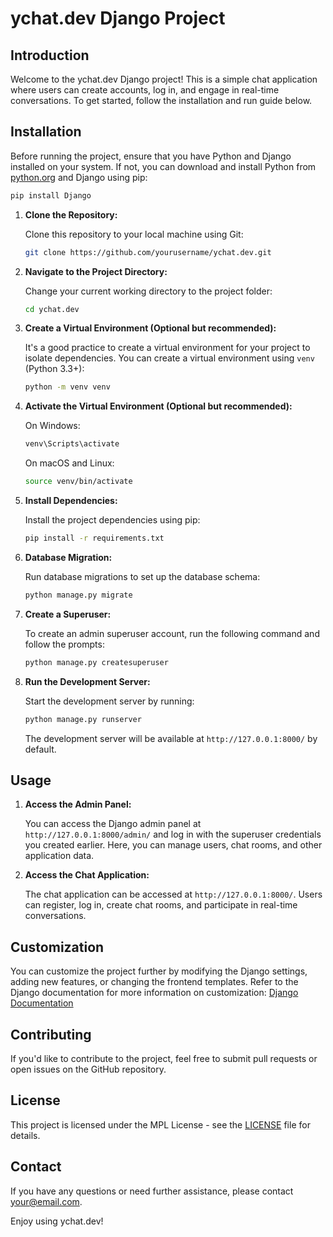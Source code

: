 # ychat.dev Django Project

## Introduction

Welcome to the ychat.dev Django project! This is a simple chat application where users can create accounts, log in, and engage in real-time conversations. To get started, follow the installation and run guide below.

## Installation

Before running the project, ensure that you have Python and Django installed on your system. If not, you can download and install Python from [python.org](https://www.python.org/downloads/) and Django using pip:

```bash
pip install Django
```

1. **Clone the Repository:**

   Clone this repository to your local machine using Git:

   ```bash
   git clone https://github.com/yourusername/ychat.dev.git
   ```

2. **Navigate to the Project Directory:**

   Change your current working directory to the project folder:

   ```bash
   cd ychat.dev
   ```

3. **Create a Virtual Environment (Optional but recommended):**

   It's a good practice to create a virtual environment for your project to isolate dependencies. You can create a virtual environment using `venv` (Python 3.3+):

   ```bash
   python -m venv venv
   ```

4. **Activate the Virtual Environment (Optional but recommended):**

   On Windows:

   ```bash
   venv\Scripts\activate
   ```

   On macOS and Linux:

   ```bash
   source venv/bin/activate
   ```

5. **Install Dependencies:**

   Install the project dependencies using pip:

   ```bash
   pip install -r requirements.txt
   ```

6. **Database Migration:**

   Run database migrations to set up the database schema:

   ```bash
   python manage.py migrate
   ```

7. **Create a Superuser:**

   To create an admin superuser account, run the following command and follow the prompts:

   ```bash
   python manage.py createsuperuser
   ```

8. **Run the Development Server:**

   Start the development server by running:

   ```bash
   python manage.py runserver
   ```

   The development server will be available at `http://127.0.0.1:8000/` by default.

## Usage

1. **Access the Admin Panel:**

   You can access the Django admin panel at `http://127.0.0.1:8000/admin/` and log in with the superuser credentials you created earlier. Here, you can manage users, chat rooms, and other application data.

2. **Access the Chat Application:**

   The chat application can be accessed at `http://127.0.0.1:8000/`. Users can register, log in, create chat rooms, and participate in real-time conversations.

## Customization

You can customize the project further by modifying the Django settings, adding new features, or changing the frontend templates. Refer to the Django documentation for more information on customization: [Django Documentation](https://docs.djangoproject.com/en/3.2/)

## Contributing

If you'd like to contribute to the project, feel free to submit pull requests or open issues on the GitHub repository.

## License

This project is licensed under the MPL License - see the [LICENSE](LICENSE) file for details.

## Contact

If you have any questions or need further assistance, please contact [your@email.com](mailto:your@email.com).

Enjoy using ychat.dev!
